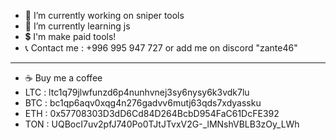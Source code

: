 
- 🔭 I’m currently working on sniper tools
- 🌱 I’m currently learning js
- 💲 I'm make paid tools! 
- 📞 Contact me : +996 995 947 727 or add me on discord "zante46"
---------------------------
- ☕ Buy me a coffee
- LTC : ltc1q79jlwfunzd6p4nunhvnej3sy6nysy6k3vdk7lu 
- BTC : bc1qp6aqv0xqg4n276gadvv6mutj63qds7xdyassku 
- ETH : 0x57708303D3dD6Cd84D264BcbD954FaC61DcFE392 
- TON : UQBocI7uv2pfJ740Po0TJtJTvxV2G-_lMNshVBLB3zOy_LWh 

